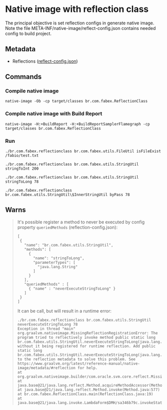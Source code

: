 # Native image with reflection class

The principal objective is set reflection configs in generate native image. Note the file META-INF/native-image/reflect-config.json contains needed config to build project.

## Metadata

- Reflections ([reflect-config.json](src/main/resources/META-INF/native-image/reflect-config.json))

## Commands

### Compile native image

```` commandline
native-image -Ob -cp target/classes br.com.fabex.ReflectionClass 
````

### Compile native image with Build Report

```
native-image -H:+BuildReport -H:+BuildReportSamplerFlamegraph -cp target/classes br.com.fabex.ReflectionClass
```

### Run

``` commandline
./br.com.fabex.reflectionclass br.com.fabex.utils.FileUtil isFileExist /fabio/test.txt
```

``` commandline
./br.com.fabex.reflectionclass br.com.fabex.utils.StringUtil stringToInt 200
```

``` commandline
./br.com.fabex.reflectionclass br.com.fabex.utils.StringUtil stringToLong 78
```

``` commandline
./br.com.fabex.reflectionclass br.com.fabex.utils.StringUtil\$InnerStringUtil byPass 78
```

## Warns

> It's possible register a method to never be executed by config property `queriedMethods` (reflection-config.json):
> ```
>[
>  {
>    "name": "br.com.fabex.utils.StringUtil",
>    "methods": [
>      {
>        "name": "stringToLong",
>        "parameterTypes": [
>          "java.lang.String"
>        ]
>      }
>    ],
>    "queriedMethods" : [
>      { "name" : "neverExecuteStringToLong" }
>    ]
>  }
>]
>```
> It can be call, but will result in a runtime error:
> ```~/Workspace-fabex/java-with-native-image/reflection-class/target git:[master]
> ./br.com.fabex.reflectionclass br.com.fabex.utils.StringUtil neverExecuteStringToLong 78
> Exception in thread "main" org.graalvm.nativeimage.MissingReflectionRegistrationError: The program tried to reflectively invoke method public static long br.com.fabex.utils.StringUtil.neverExecuteStringToLong(java.lang.String) without it being registered for runtime reflection. Add public static long br.com.fabex.utils.StringUtil.neverExecuteStringToLong(java.lang.String) to the reflection metadata to solve this problem. See https://www.graalvm.org/latest/reference-manual/native-image/metadata/#reflection for help.
> at org.graalvm.nativeimage.builder/com.oracle.svm.core.reflect.MissingReflectionRegistrationUtils.forQueriedOnlyExecutable(MissingReflectionRegistrationUtils.java:72)
> at java.base@21/java.lang.reflect.Method.acquireMethodAccessor(Method.java:77)
> at java.base@21/java.lang.reflect.Method.invoke(Method.java:577)
> at br.com.fabex.ReflectionClass.main(ReflectionClass.java:19)
> at java.base@21/java.lang.invoke.LambdaForm$DMH/sa346b79c.invokeStaticInit(LambdaForm$DMH)
> ```